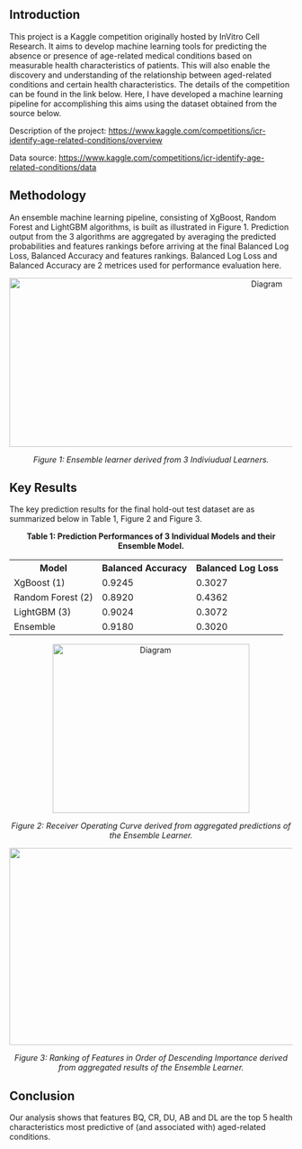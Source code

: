 ## Introduction
This project is a Kaggle competition originally hosted by InVitro Cell Research. It aims to develop machine learning tools for predicting the absence 
or presence of age-related medical conditions based on measurable health characteristics of patients. This will also enable the discovery and understanding
of the relationship between aged-related conditions and certain health characteristics. The details of the competition can be found in
the link below. Here, I have developed a machine learning pipeline for accomplishing this aims using the dataset obtained from the source below.

Description of the project:
https://www.kaggle.com/competitions/icr-identify-age-related-conditions/overview

Data source:
https://www.kaggle.com/competitions/icr-identify-age-related-conditions/data

## Methodology

An ensemble machine learning pipeline, consisting of XgBoost, Random Forest and LightGBM algorithms, is built as illustrated in Figure 1. Prediction output from the
3 algorithms are aggregated by averaging the predicted probabilities and features rankings before arriving at the final Balanced Log Loss, Balanced Accuracy and 
features rankings. Balanced Log Loss and Balanced Accuracy are 2 metrices used for performance evaluation here.

<p align="center">
  <img src="https://github.com/user-attachments/assets/109985f4-f2fc-47fa-bea1-dffd8b1c799a" alt="Diagram" width="900" height='300'/>
</p>
<p align="center"><em>Figure 1: Ensemble learner derived from 3 Indiviudual Learners.</em></p>


## Key Results

The key prediction results for the final hold-out test dataset are as summarized below in Table 1, Figure 2 and Figure 3.

<p align="center"><strong>Table 1: Prediction Performances of 3 Individual Models and their Ensemble Model.</strong></p>

<table align="center">
  <tr>
    <th>Model</th>
    <th>Balanced Accuracy</th>
    <th>Balanced Log Loss</th>
  </tr>
  <tr>
    <td>XgBoost (1)</td>
    <td>0.9245</td>
    <td>0.3027</td>
  </tr>
  <tr>
    <td>Random Forest (2)</td>
    <td>0.8920 </td>
    <td>0.4362</td>
  </tr>
  <tr>
    <td>LightGBM (3)</td>
    <td>0.9024</td>
    <td>0.3072</td>
  </tr>
    <tr>
    <td>Ensemble</td>
    <td>0.9180</td>
    <td>0.3020 </td>
  </tr>
</table>

<p align="center">
  <img src="https://github.com/user-attachments/assets/c848f243-40fc-41ae-a98d-a89c2b3587ac" alt="Diagram" width="350" height='300'/>
</p>
<p align="center"><em>Figure 2: Receiver Operating Curve derived from aggregated predictions of the Ensemble Learner.</em></p>



<p align="center">
  <img src="https://github.com/user-attachments/assets/39d1fb5e-6847-471f-ab29-2809516b2b64" alt="Diagram" width="1200" height='350'/>
</p>
<p align="center"><em>Figure 3: Ranking of Features in Order of Descending Importance derived from aggregated results of the Ensemble Learner.</em></p>

## Conclusion

Our analysis shows that features BQ, CR, DU, AB and DL are the top 5 health characteristics most predictive of (and associated with) aged-related conditions.


